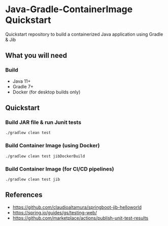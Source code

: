# Java-Gradle-ContainerImage Quickstart
Quickstart repository to build a containerized Java application using Gradle & Jib

## What you will need
### Build
* Java 11+
* Gradle 7+
* Docker (for desktop builds only)

## Quickstart
### Build JAR file & run Junit tests
```
./gradlew clean test
```
### Build Container Image (using Docker)
```
./gradlew clean test jibDockerBuild
```
### Build Container Image (for CI/CD pipelines)
```
./gradlew clean test jib
```

## References
* https://github.com/claudioaltamura/springboot-jib-helloworld
* https://spring.io/guides/gs/testing-web/ 
* https://github.com/marketplace/actions/publish-unit-test-results